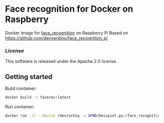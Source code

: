 # Face recognition for Docker on Raspberry

Docker Image for [face_recognition](https://github.com/ageitgey/face_recognition) on Raspberry Pi
Based on https://github.com/denverdino/face_recognition_pi


### *License*
This software is released under the Apache 2.0 license.

## Getting started

Build container: 

```bash
docker build -t facerec:latest
```

Run container:

```bash
docker run -it --devive /dev/vchiq -v $PWD/beispiel.py:/face_recognition/examples/beispiel.py -v $PWD/bilder:/face_recognition/examples/bilder facerec bash
```
